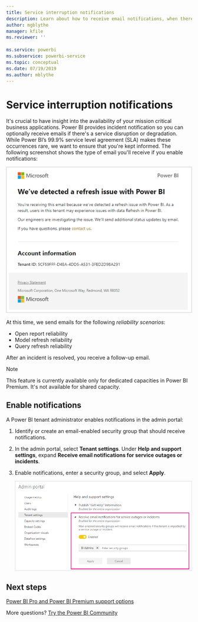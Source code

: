 ```yaml
---
title: Service interruption notifications
description: Learn about how to receive email notifications, when there is a Power BI service disruption or degradation.
author: mgblythe
manager: kfile
ms.reviewer: ''

ms.service: powerbi
ms.subservice: powerbi-service
ms.topic: conceptual
ms.date: 07/19/2019
ms.author: mblythe
---
```


# Service interruption notifications

It's crucial to have insight into the availability of your mission critical business applications. Power BI provides incident notification so you can optionally receive emails if there's a service disruption or degradation. While Power BI’s 99.9% service level agreement (SLA) makes these occurrences rare, we want to ensure that you're kept informed. The following screenshot shows the type of email you'll receive if you enable notifications:

![Refresh notification email](media/service-interruption-notifications/refresh-notification-email.png)

At this time, we send emails for the following _reliability scenarios_:

- Open report reliability
- Model refresh reliability
- Query refresh reliability

After an incident is resolved, you receive a follow-up email.

> [!NOTE]
> This feature is currently available only for dedicated capacities in Power BI Premium. It's not available for shared capacity.

## Enable notifications

A Power BI tenant administrator enables notifications in the admin portal:

1. Identify or create an email-enabled security group that should receive notifications.

1. In the admin portal, select **Tenant settings**. Under **Help and support settings**, expand **Receive email notifications for service outages or incidents**.

1. Enable notifications, enter a security group, and select **Apply**.

    ![Enable service notifications](media/service-interruption-notifications/enable-notifications.png)

## Next steps

[Power BI Pro and Power BI Premium support options](service-support-options.md)

More questions? [Try the Power BI Community](http://community.powerbi.com/)